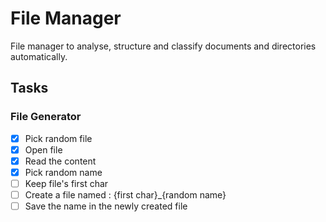 # File Manager 

File manager to analyse, structure and classify documents and directories automatically.


## Tasks

### File Generator

- [x] Pick random file
- [x] Open file 
- [x] Read the content 
- [x] Pick random name
- [ ] Keep file's first char 
- [ ] Create a file named : {first char}_{random name} 
- [ ] Save the name in the newly created file 
